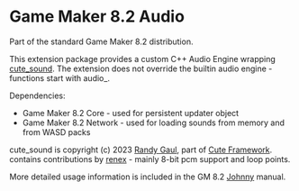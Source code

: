 # Game Maker 8.2 Audio

Part of the standard Game Maker 8.2 distribution.

This extension package provides a custom C++ Audio Engine wrapping [cute_sound](https://github.com/RandyGaul/cute_headers).
The extension does not override the builtin audio engine - functions start with audio_.

Dependencies:
- Game Maker 8.2 Core - used for persistent updater object
- Game Maker 8.2 Network - used for loading sounds from memory and from WASD packs

cute_sound is copyright (c) 2023 [Randy Gaul](https://github.com/RandyGaul), part of [Cute Framework](https://github.com/RandyGaul/cute_framework).
contains contributions by [renex](https://github.com/omicronrex) - mainly 8-bit pcm support and loop points.

More detailed usage information is included in the GM 8.2 [Johnny](https://github.com/omicronrex/Johnny) manual.